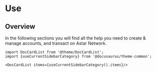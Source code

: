 # Use

## Overview

In the following sections you will find all the help you need to create & manage accounts, and transact on Astar Network.

```mdx-code-block
import DocCardList from '@theme/DocCardList';
import {useCurrentSidebarCategory} from '@docusaurus/theme-common';

<DocCardList items={useCurrentSidebarCategory().items}/>
```